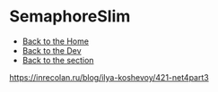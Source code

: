# SemaphoreSlim

- [Back to the Home](../../../README.md)
- [Back to the Dev](../../README.md)
- [Back to the section](README.md)


https://inrecolan.ru/blog/ilya-koshevoy/421-net4part3
